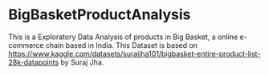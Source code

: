 # BigBasketProductAnalysis

This is a Exploratory Data Analysis of products in Big Basket, a online e-commerce chain based in India. This Dataset is based on https://www.kaggle.com/datasets/surajjha101/bigbasket-entire-product-list-28k-datapoints by Suraj Jha.

